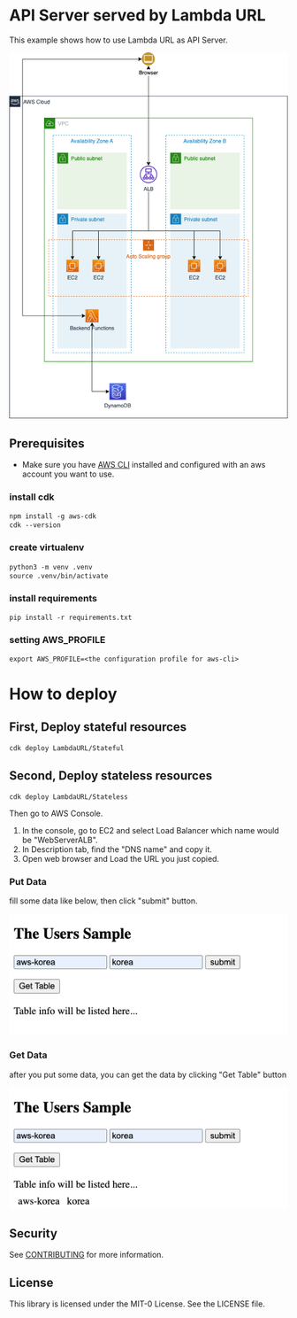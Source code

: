 # API Server served by Lambda URL
This example shows how to use Lambda URL as API Server.

![Architecture](./architecture.png)

## Prerequisites
- Make sure you have [AWS CLI](https://docs.aws.amazon.com/cli/latest/userguide/install-cliv2.html) installed and configured with an aws account you want to use.

### install cdk
```shell
npm install -g aws-cdk
cdk --version
```

### create virtualenv
```shell
python3 -m venv .venv
source .venv/bin/activate
```

### install requirements
```shell
pip install -r requirements.txt
```

### setting AWS_PROFILE
```shell
export AWS_PROFILE=<the configuration profile for aws-cli>
```

# How to deploy

## First, Deploy stateful resources
```shell
cdk deploy LambdaURL/Stateful
```

## Second, Deploy stateless resources 
```shell
cdk deploy LambdaURL/Stateless
```

Then go to AWS Console.
1) In the console, go to EC2 and select Load Balancer which name would be "WebServerALB". 
2) In Description tab, find the "DNS name" and copy it.
3) Open web browser and Load the URL you just copied.


### Put Data
fill some data like below, then click "submit" button.

![POST](./post_data.png)

### Get Data
after you put some data, you can get the data by clicking "Get Table" button

![GET](./get_data.png)

## Security

See [CONTRIBUTING](CONTRIBUTING.md#security-issue-notifications) for more information.

## License

This library is licensed under the MIT-0 License. See the LICENSE file.